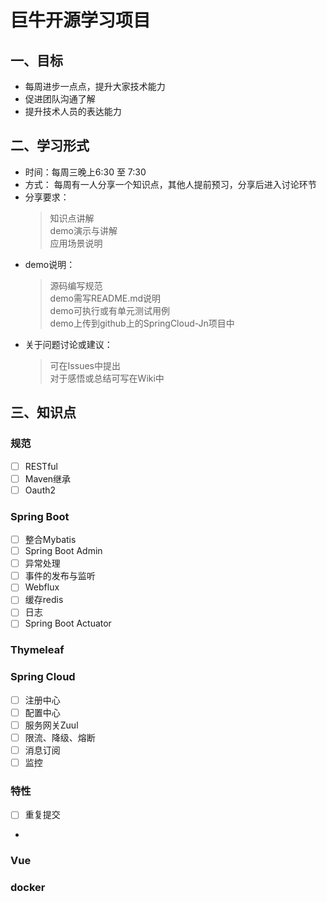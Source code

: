 # 巨牛开源学习项目
## 一、目标
- 每周进步一点点，提升大家技术能力
- 促进团队沟通了解
- 提升技术人员的表达能力
## 二、学习形式
- 时间：每周三晚上6:30 至 7:30
- 方式：
每周有一人分享一个知识点，其他人提前预习，分享后进入讨论环节
- 分享要求：
   > 知识点讲解  
   > demo演示与讲解   
   > 应用场景说明
- demo说明：
   > 源码编写规范   
   > demo需写README.md说明   
   > demo可执行或有单元测试用例   
   > demo上传到github上的SpringCloud-Jn项目中
- 关于问题讨论或建议：
   > 可在Issues中提出   
   > 对于感悟或总结可写在Wiki中
## 三、知识点

### 规范
- [ ] RESTful   
- [ ] Maven继承
- [ ] Oauth2
### Spring Boot
- [ ] 整合Mybatis
- [ ] Spring Boot Admin
- [ ] 异常处理
- [ ] 事件的发布与监听
- [ ] Webflux
- [ ] 缓存redis
- [ ] 日志
- [ ] Spring Boot Actuator
### Thymeleaf

### Spring Cloud
- [ ] 注册中心
- [ ] 配置中心
- [ ] 服务网关Zuul
- [ ] 限流、降级、熔断
- [ ] 消息订阅
- [ ] 监控

### 特性
- [ ] 重复提交
-
### Vue

### docker


